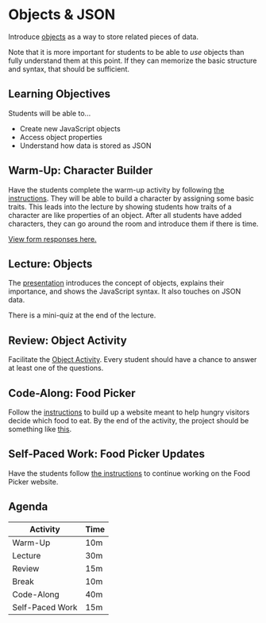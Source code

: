 # Objects & JSON
Introduce [objects](https://www.w3schools.com/js/js_objects.asp) as a way to store related pieces of data.

Note that it is more important for students to be able to _use_ objects than fully understand them at this point. If they can memorize the basic structure and syntax, that should be sufficient.

## Learning Objectives
Students will be able to...

- Create new JavaScript objects
- Access object properties
- Understand how data is stored as JSON

## Warm-Up: Character Builder
Have the students complete the warm-up activity by following [the instructions](WarmUp.md). They will be able to build a character by assigning some basic traits. This leads into the lecture by showing students how traits of a character are like properties of an object. After all students have added characters, they can go around the room and introduce them if there is time.

[View form responses here.](https://forms.office.com/Pages/DesignPageV2.aspx?subpage=design&FormId=iNuljKul90il4EzlCTX4B33juYEmlJlJpIkctSGCv9RUM1JPWk8wUzhMTEJYNTIyMFU1QlRMWVBERC4u&Token=d4e6ad5040cd498da5c54fbad9c236fd)

## Lecture: Objects
The [presentation](Objects.pptx) introduces the concept of objects, explains their importance, and shows the JavaScript syntax. It also touches on JSON data.

There is a mini-quiz at the end of the lecture.

## Review: Object Activity
Facilitate the [Object Activity](ObjectActivity.md). Every student should have a chance to answer at least one of the questions.

## Code-Along: Food Picker
Follow the [instructions](FoodPickerCodeAlong.md) to build up a website meant to help hungry visitors decide which food to eat. By the end of the activity, the project should be something like [this](https://replit.com/@HylandOutreach/FoodPickerStarterComplete).

## Self-Paced Work: Food Picker Updates
Have the students follow [the instructions](SelfPacedWork.md) to continue working on the Food Picker website.
 
## Agenda

| Activity | Time |
|-|-|
| Warm-Up | 10m |
| Lecture | 30m |
| Review | 15m |
| Break | 10m |
| Code-Along | 40m |
| Self-Paced Work | 15m |
